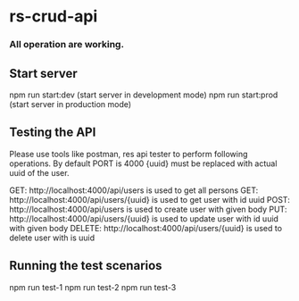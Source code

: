 # rs-crud-api

### All operation are working.

## Start server
npm run start:dev (start server in development mode)
npm run start:prod (start server in production mode)


## Testing the API
Please use tools like postman, res api tester to perform following operations.
By default PORT is 4000
{uuid} must be replaced with actual uuid of the user.

GET: http://localhost:4000/api/users is used to get all persons
GET: http://localhost:4000/api/users/{uuid} is used to get user with id uuid
POST: http://localhost:4000/api/users is used to create user with given body
PUT: http://localhost:4000/api/users/{uuid} is used to update user with id uuid with given body
DELETE: http://localhost:4000/api/users/{uuid} is used to delete user with is uuid


## Running the test scenarios
npm run test-1
npm run test-2
npm run test-3



